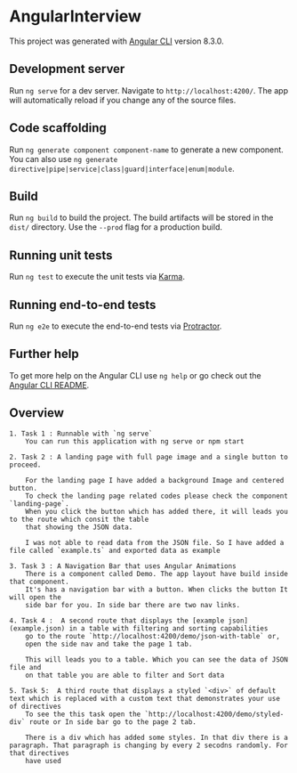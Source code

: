 # AngularInterview

This project was generated with [Angular CLI](https://github.com/angular/angular-cli) version 8.3.0.

## Development server

Run `ng serve` for a dev server. Navigate to `http://localhost:4200/`. The app will automatically reload if you change any of the source files.

## Code scaffolding

Run `ng generate component component-name` to generate a new component. You can also use `ng generate directive|pipe|service|class|guard|interface|enum|module`.

## Build

Run `ng build` to build the project. The build artifacts will be stored in the `dist/` directory. Use the `--prod` flag for a production build.

## Running unit tests

Run `ng test` to execute the unit tests via [Karma](https://karma-runner.github.io).

## Running end-to-end tests

Run `ng e2e` to execute the end-to-end tests via [Protractor](http://www.protractortest.org/).

## Further help

To get more help on the Angular CLI use `ng help` or go check out the [Angular CLI README](https://github.com/angular/angular-cli/blob/master/README.md).


## Overview

    1. Task 1 : Runnable with `ng serve`
        You can run this application with ng serve or npm start
    
    2. Task 2 : A landing page with full page image and a single button to proceed.

        For the landing page I have added a background Image and centered button. 
        To check the landing page related codes please check the component `landing-page`.
        When you click the button which has added there, it will leads you to the route which consit the table
        that showing the JSON data.

        I was not able to read data from the JSON file. So I have added a file called `example.ts` and exported data as example
    
    3. Task 3 : A Navigation Bar that uses Angular Animations 
        There is a component called Demo. The app layout have build inside that component.
        It's has a navigation bar with a button. When clicks the button It will open the
        side bar for you. In side bar there are two nav links.

    4. Task 4 :  A second route that displays the [example json](example.json) in a table with filtering and sorting capabilities
        go to the route `http://localhost:4200/demo/json-with-table` or,
        open the side nav and take the page 1 tab.

        This will leads you to a table. Which you can see the data of JSON file and
        on that table you are able to filter and Sort data
    
    5. Task 5:  A third route that displays a styled `<div>` of default text which is replaced with a custom text that demonstrates your use of directives
        To see the this task open the `http://localhost:4200/demo/styled-div` route or In side bar go to the page 2 tab.

        There is a div which has added some styles. In that div there is a paragraph. That paragraph is changing by every 2 secodns randomly. For that directives
        have used
